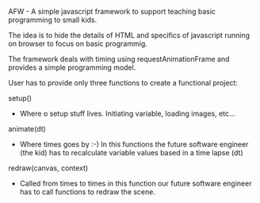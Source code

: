 AFW - A simple javascript framework to support teaching basic programming to small kids.

The idea is to hide the details of HTML and specifics of javascript running on browser to focus on basic programmig.

The framework deals with timing using requestAnimationFrame and provides a simple programming model.

User has to provide only three functions to create a functional project:

setup()
  - Where o setup stuff lives. Initiating variable, loading images, etc...

animate(dt)
  - Where times goes by :-)
    In this functions the future software engineer (the kid) has to recalculate variable values based in a time lapse (dt)
    
redraw(canvas, context)
  - Called from times to times
    in this function our future software engineer has to call functions to redraw the scene.




